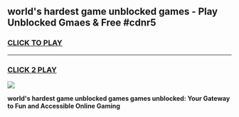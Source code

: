
## world's hardest game unblocked games - Play Unblocked Gmaes & Free #cdnr5
<h3>
<a href="https://news.freeplayer.one?title=world's_hardest_game_unblocked_games&ref=24F">CLICK TO PLAY</a></h3>
<hr>

<h3>
<a href="https://news.freeplayer.one?title=world's_hardest_game_unblocked_games&ref=24F">CLICK 2 PLAY</a>
  
</h3>

<a href="https://news.freeplayer.one?title=world's_hardest_game_unblocked_games&ref=24F/"><img src="https://clearcache.store/games.png"></a>


**world's hardest game unblocked games games unblocked: Your Gateway to Fun and Accessible Online Gaming**
